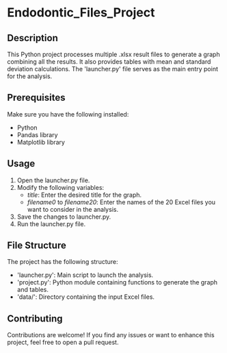 # Endodontic_Files_Project

## Description
This Python project processes multiple .xlsx result files to generate a graph combining all the results. It also provides tables with mean and standard deviation calculations. The 'launcher.py' file serves as the main entry point for the analysis.

## Prerequisites
Make sure you have the following installed:

- Python
- Pandas library
- Matplotlib library

## Usage
1. Open the launcher.py file.
2. Modify the following variables:
    - *title*: Enter the desired title for the graph.
    - *filename0* to *filename20*: Enter the names of the 20 Excel files you want to consider in the analysis.
4. Save the changes to launcher.py.
5. Run the launcher.py file.

## File Structure
The project has the following structure:
- 'launcher.py': Main script to launch the analysis.
- 'project.py': Python module containing functions to generate the graph and tables.
- 'data/': Directory containing the input Excel files.

## Contributing
Contributions are welcome! If you find any issues or want to enhance this project, feel free to open a pull request.

